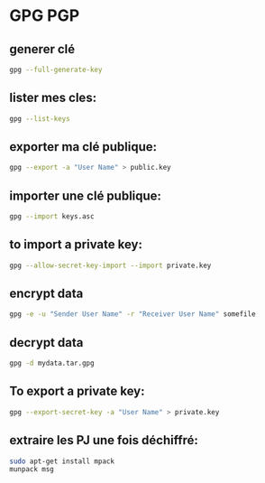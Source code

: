 # GPG PGP

## generer clé 

```sh
gpg --full-generate-key
```

## lister mes cles: 

```sh
gpg --list-keys
```

## exporter ma clé publique: 

```sh
gpg --export -a "User Name" > public.key
```

## importer une clé publique: 

```sh
gpg --import keys.asc
```

## to import a private key: 

```sh
gpg --allow-secret-key-import --import private.key
```

## encrypt data 

```sh
gpg -e -u "Sender User Name" -r "Receiver User Name" somefile
```

## decrypt data 

```sh
gpg -d mydata.tar.gpg
```

## To export a private key: 

```sh
gpg --export-secret-key -a "User Name" > private.key
```

## extraire les PJ une fois déchiffré:

```sh
sudo apt-get install mpack
munpack msg
```

